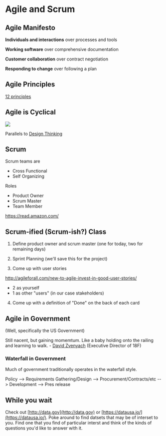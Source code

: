 # Agile and Scrum

<!--
1. Have a scrum meeting (appoint scrum masters and product owners)
	- What have you been working on since the last meeting?
	- What are you working on between now and the next meeting?
	- What are your blockers?
2. Review Software Development Lifecyle & Iterative Development
3. Agile vs Scrum
4. Review Agile Mainfesto
5. Review Scrum
	- roles
		- product owner
		- scrum master
		- team member
	- artifacts
		- product backlog
		- sprint backlog
		- burn chart
		- task board
		- definition of done
	- meetings
		- daily scrum
		- storytime
		- sprint review
		- retrospective
6. Introduce the Scrummy Class
	- User Stories for the Class
	- Agile Activity
-->

## Agile Manifesto

**Individuals and interactions** over processes and tools

**Working software** over comprehensive documentation

**Customer collaboration** over contract negotiation

**Responding to change** over following a plan

## Agile Principles
[12 principles](https://www.agilealliance.org/agile101/12-principles-behind-the-agile-manifesto/)

## Agile is Cyclical
![](https://www.evernote.com/shard/s150/sh/638b2cde-a6b4-4e4b-a299-519096ac92eb/f49ab3ede265cff7/res/8ecec91f-add1-435e-91f9-79a5585e4ff0/skitch.jpg?resizeSmall&width=832)

Parallels to [Design Thinking](https://dschool.stanford.edu/groups/k12/wiki/17cff/Steps_in_a_Design_Thinking_Process.html)

<!-- Agile Activity -->
<!--
Split up into 4 teams
- 5-10 minutes of research on your topic (silent?)
- 5 minutes of discussion about how that might apply to the course
- Share that with the rest of the class
-->

## Scrum

Scrum teams are

* Cross Functional
* Self Organizing

Roles

* Product Owner
* Scrum Master
* Team Member

https://read.amazon.com/

## Scrum-ified (Scrum-ish?) Class

1) Define product owner and scrum master (one for today, two for remaining days)

2) Sprint Planning (we'll save this for the project)

3) Come up with user stories

http://agileforall.com/new-to-agile-invest-in-good-user-stories/

* 2 as yourself
* 1 as other "users" (in our case stakeholders)

4) Come up with a definition of "Done" on the back of each card

## Agile in Government
(Well, specifically the US Government)

Still nacent, but gaining momemtum. Like a baby holding onto the railing and learning to walk. -
[David Zvenyach](https://www.linkedin.com/in/vdavez) (Executive
Director of 18F)

### Waterfall in Government

Much of government traditionally operates in the waterfall style.

Policy --> Requirements Gathering/Design --> Procurement/Contracts/etc --> Development --> Pres release


## While you wait

Check out [http://data.gov](http://data.gov) or [https://datausa.io/](https://datausa.io/). Poke around to find datsets that may be of interset to you. Find one that you find of particular interst and think of the kinds of questions you'd like to answer with it.

